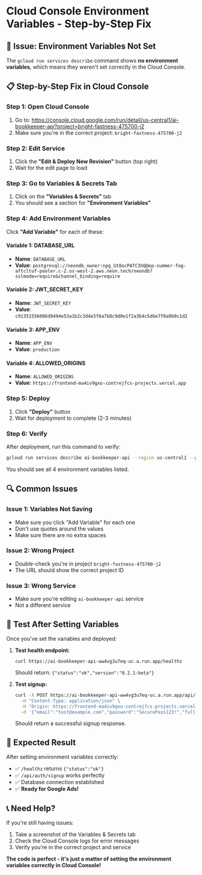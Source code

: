 # Cloud Console Environment Variables - Step-by-Step Fix

## 🚨 Issue: Environment Variables Not Set

The `gcloud run services describe` command shows **no environment variables**, which means they weren't set correctly in the Cloud Console.

## 📋 Step-by-Step Fix in Cloud Console

### Step 1: Open Cloud Console
1. Go to: https://console.cloud.google.com/run/detail/us-central1/ai-bookkeeper-api?project=bright-fastness-475700-j2
2. Make sure you're in the correct project: `bright-fastness-475700-j2`

### Step 2: Edit Service
1. Click the **"Edit & Deploy New Revision"** button (top right)
2. Wait for the edit page to load

### Step 3: Go to Variables & Secrets Tab
1. Click on the **"Variables & Secrets"** tab
2. You should see a section for **"Environment Variables"**

### Step 4: Add Environment Variables
Click **"Add Variable"** for each of these:

#### Variable 1: DATABASE_URL
- **Name**: `DATABASE_URL`
- **Value**: `postgresql://neondb_owner:npg_Gt8ocPATC3hQ@ep-summer-fog-aftcltuf-pooler.c-2.us-west-2.aws.neon.tech/neondb?sslmode=require&channel_binding=require`

#### Variable 2: JWT_SECRET_KEY
- **Name**: `JWT_SECRET_KEY`
- **Value**: `c91351556086d9494e53a1b2c3d4e5f6a7b8c9d0e1f2a3b4c5d6e7f8a9b0c1d2`

#### Variable 3: APP_ENV
- **Name**: `APP_ENV`
- **Value**: `production`

#### Variable 4: ALLOWED_ORIGINS
- **Name**: `ALLOWED_ORIGINS`
- **Value**: `https://frontend-ma4iv9gxo-contrejfcs-projects.vercel.app`

### Step 5: Deploy
1. Click **"Deploy"** button
2. Wait for deployment to complete (2-3 minutes)

### Step 6: Verify
After deployment, run this command to verify:
```bash
gcloud run services describe ai-bookkeeper-api --region us-central1 --project bright-fastness-475700-j2 --format="table(spec.template.spec.template.spec.containers[0].env[].name,spec.template.spec.template.spec.containers[0].env[].value)"
```

You should see all 4 environment variables listed.

## 🔍 Common Issues

### Issue 1: Variables Not Saving
- Make sure you click "Add Variable" for each one
- Don't use quotes around the values
- Make sure there are no extra spaces

### Issue 2: Wrong Project
- Double-check you're in project `bright-fastness-475700-j2`
- The URL should show the correct project ID

### Issue 3: Wrong Service
- Make sure you're editing `ai-bookkeeper-api` service
- Not a different service

## 🧪 Test After Setting Variables

Once you've set the variables and deployed:

1. **Test health endpoint:**
   ```
   curl https://ai-bookkeeper-api-ww4vg3u7eq-uc.a.run.app/healthz
   ```
   Should return: `{"status":"ok","version":"0.2.1-beta"}`

2. **Test signup:**
   ```bash
   curl -X POST https://ai-bookkeeper-api-ww4vg3u7eq-uc.a.run.app/api/auth/signup \
     -H "Content-Type: application/json" \
     -H "Origin: https://frontend-ma4iv9gxo-contrejfcs-projects.vercel.app" \
     -d '{"email":"test@example.com","password":"SecurePass123!","full_name":"Test User"}'
   ```
   Should return a successful signup response.

## 🚀 Expected Result

After setting environment variables correctly:
- ✅ `/healthz` returns `{"status":"ok"}`
- ✅ `/api/auth/signup` works perfectly
- ✅ Database connection established
- ✅ **Ready for Google Ads!**

## 📞 Need Help?

If you're still having issues:
1. Take a screenshot of the Variables & Secrets tab
2. Check the Cloud Console logs for error messages
3. Verify you're in the correct project and service

**The code is perfect - it's just a matter of setting the environment variables correctly in Cloud Console!**

